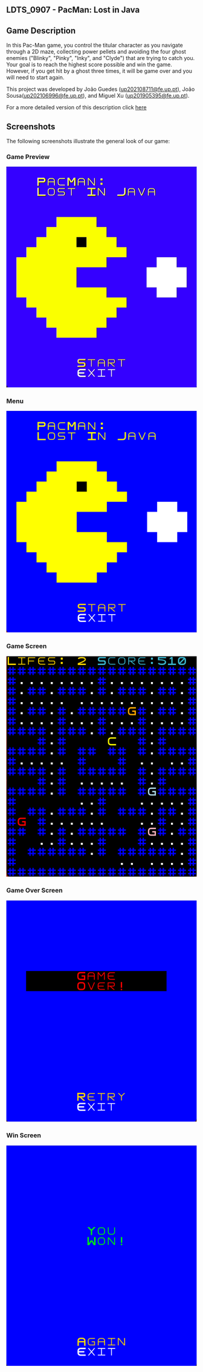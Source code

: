 ## LDTS_0907 - PacMan: Lost in Java

## Game Description

In this Pac-Man game, you control the titular character as you navigate through a 2D maze, collecting power pellets and avoiding the four ghost enemies ("Blinky", "Pinky", "Inky", and "Clyde") that are trying to catch you. Your goal is to reach the highest score possible and win the game. However, if you get hit by a ghost three times, it will be game over and you will need to start again.

This project was developed by João Guedes (up202108711@fe.up.pt), João Sousa(up202106996@fe.up.pt), and Miguel Xu (up201905395@fe.up.pt).

For a more detailed version of this description click [here](./docs/README.md)

## Screenshots

The following screenshots illustrate the general look of our game:

### Game Preview

![gif](docs/videoDemo/pacman.gif)

### Menu

![menu](docs/images/screenshots/menu.png)

### Game Screen

![game](docs/images/screenshots/pacmangame.png)

### Game Over Screen

![gameover](docs/images/screenshots/gameover.png)

### Win Screen

![win](docs/images/screenshots/winscreen.png)
